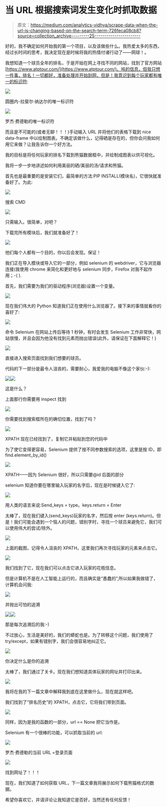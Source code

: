 # 当 URL 根据搜索词发生变化时抓取数据

> 原文：<https://medium.com/analytics-vidhya/scrape-data-when-the-url-is-changing-based-on-the-search-term-726feca08cb8?source=collection_archive---------25----------------------->

好的，我不确定如何开始我的第一个项目，以及该做些什么。我热爱太多的东西，经过长时间的思考，我决定现在是时候将我的热情付诸行动了——网球！。

我想知道一个球员全年的排名，于是开始在网上寻找不同的网站，找到了官方网站[https://www.atptour.com/](https://www.atptour.com/)。吨的信息，但我只想一件事，排名！一切都好，准备处理并开始刮网，但是！我意识到每个玩家都有唯一的标识符:

![](img/b637bdfa139cf0c2d08d97a26bfb2e50.png)

圆圈内-拉斐尔·纳达尔的唯一标识符

![](img/959e1171dcdea8b43ac382c58d987782.png)

罗杰·费德勒的唯一标识符

而且是不可能的(或者无聊！！！)手动输入 URL 并将他们的表格下载到 nice data-frame 中以绘制图表。不确定该做什么，记得硒是存在的，但你会问我如何用它来做？让我告诉你一个好方法。

我的目标是将任何玩家的排名下载到熊猫数据框中，并绘制成图表以供可视化。

我将一步一步地讲述如何利用美丽的硒/美丽的汤/请求和熊猫。

首先也是最重要的是安装它们，最简单的方法:PIP INSTALL(模块名)，它很快就准备好了。为此:

![](img/610060695d75441ef4a38f9561d516c7.png)

搜索 CMD

![](img/82b2c8a972a0abb48f5f43a2daab63ff.png)

只需输入。很简单，对吧？

下载完所有模块后，我们就准备好了！

![](img/e53f39faaaf891c5c74b0302f4c36cbb.png)

他们每个人都有一个目的，你以后会发现。保证！

我们正在导入模块或导入它的一部分，例如 selenium 的 webdriver，它与浏览器连接(我使用 chrome 来简化和更好地与 selenium 同步，Firefox 对我不起作用；-( ).

首先，我们需要为我们的驱动程序(浏览器)设置一个变量。

![](img/f4cf44b808f7feebc2ff9ce270a69608.png)

现在我们伟大的 Python 知道我们正在使用什么浏览器了。接下来的事情就看你的喜好了:

![](img/82ace3ced7cb0edc9e88e58bb7d15dac.png)

命令 Selenium 在网站上传后等待 1 秒钟，有时会发生 Selenium 工作非常快，网站很慢，并且会因为他没有找到元素而抛出错误(此外，请保证在下面解释它！)

![](img/5af1d293573d073053765421ffb059a3.png)

直接进入搜索页面找到我们想要的球员。

代码的下一部分是最令人沮丧的，需要耐心，我爱我的电脑不像这个家伙:-):

![](img/6afb6cbc94fc560121729e48b1f858dc.png)![](img/d1d66e2376ac126dcae78ad74fcc638d.png)

这是什么？

上面那行你需要用 inspect 找到

![](img/5c16e130bf782c8b931c3074cc9cc541.png)

你需要找到搜索框所在的确切位置，找到了吗？

![](img/c034a37cb558bdffa47bb21cef4f0263.png)

XPATH 现在已经找到了，复制它并粘贴到您的代码中

为了使它变得更容易，Selenium 提供了按不同参数搜索的选项，这里是按 ID，即 find.element_by_id()

![](img/4800e3dcb3351140ceb3117c0d7ad8bb.png)

XPATH——因为 Selenium 很好，所以只需要@id 后面的部分

selenium 知道你要在哪里输入玩家的名字后，现在是时候键入它了:

![](img/6cb7e096416622737b66ae90bed47f4b.png)

用人类的语言来说:Send_keys = type。keys.return = Enter

太棒了，现在我们键入(send_keys)玩家的名字，然后按 enter (keys.return)。但是！我们可能会遇到一个恼人的问题，错别字时，寻找一个球员来避免它，我们可以使用伟大的尝试/除外。

![](img/5ba8c8ccaf9049c5ad12b2e2552ae4dd.png)

上面的截图，记得令人沮丧的 XPATH，这里我们再次寻找玩家的元素来点击它。

![](img/ea762de7425a2cc7562c447df7d8ea9f.png)

我们找到了它，现在我们可以点击它进入玩家的花瓶信息。

但是计算机不是在人工智能上运行的，而且确实是“愚蠢的”,所以如果我做错了，计算机会问我:

![](img/31b5f6bd2572039f86d13b89eacb6196.png)

并抛出可怕的追溯

![](img/9bab3d71d5cd183100702d3179a6ca44.png)![](img/14a439d62a13d37f28ae981e438f08c1.png)

那是每次追溯后的我:-)

不过放心，生活是美好的，我们的蟒蛇也是。为了转移这个问题，我们使用了 try/except，如果有错别字，我们会很容易地纠正它。

![](img/742b9d3162cabd02185c4fa3196f9ac2.png)

你决定什么是你的追溯

太棒了，我们通过了关卡。现在我们想知道具体玩家的网址并打印出来。

![](img/21fca2a9ad3d31747ca83dbbefa5f6e0.png)

我将在我的下一篇文章中解释我到底在这里做什么，现在就这样吧。

我们找到了“排名历史”的 XPATH，点击它，它将我们带到页面。

![](img/d606d1e8d0bc253a083f2ea0a2e0789c.png)

同样，因为是我的函数的一部分，url == None 把它当作是。

Selenium 有一个很棒的功能，可以抓取当前的 url:

![](img/56c30de387041cafc423d3ed986db9e1.png)

罗杰·费德勒的当前 URL =登录页面

![](img/1a4646aa3ac6fcd6538e30613bbafd5f.png)

找到网址了！！！

现在，我们知道了如何获取 URL，下一篇文章我将展示如何下载熊猫格式的数据。

希望你喜欢它，并请评论让我知道它是否好，当然还有任何反馈！